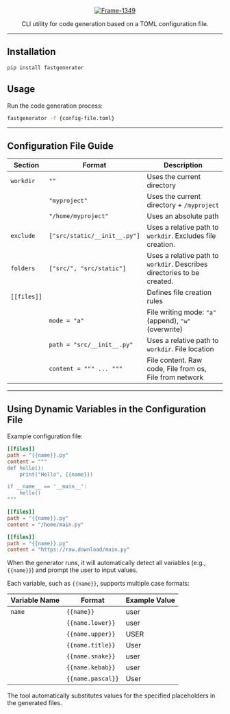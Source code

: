 <p align="center">
  <a href="https://github.com/AlexDemure/fastgenerator">
    <a href="https://ibb.co/23v8Qx04"><img src="https://i.ibb.co/fdk85fVw/Frame-1349.png" alt="Frame-1349" border="0" /></a>
  </a>
</p>

<p align="center">
  CLI utility for code generation based on a TOML configuration file.
</p>

---

## Installation

```sh
pip install fastgenerator
```

## Usage

Run the code generation process:

```sh
fastgenerator -f {config-file.toml}
```

---

## Configuration File Guide

| Section   | Format                      | Description                                                             |
|-----------|-----------------------------|-------------------------------------------------------------------------|
| `workdir` | `""`                        | Uses the current directory                                              |
|           | `"myproject"`                | Uses the current directory + `/myproject`                               |
|           | `"/home/myproject"`          | Uses an absolute path                                                   |
| `exclude` | `["src/static/__init__.py"]` | Uses a relative path to `workdir`. Excludes file creation.              |
| `folders` | `["src/", "src/static"]`     | Uses a relative path to `workdir`. Describes directories to be created. |
| `[[files]]` |                             | Defines file creation rules                                             |
|           | `mode = "a"`                 | File writing mode: `"a"` (append), `"w"` (overwrite)                    |
|           | `path = "src/__init__.py"`   | Uses a relative path to `workdir`. File location                        |
|           | `content = """ ... """`      | File content. Raw code, File from os, File from network                |

---

## Using Dynamic Variables in the Configuration File

Example configuration file:

```toml
[[files]]
path = "{{name}}.py"
content = """
def hello():
    print("Hello", {{name}})

if __name__ == '__main__':
    hello()
"""

[[files]]
path = "{{name}}.py"
content = "/home/main.py"

[[files]]
path = "{{name}}.py"
content = "https://raw.download/main.py"
```

When the generator runs, it will automatically detect all variables (e.g., `{{name}}`) and prompt the user to input values.

Each variable, such as `{{name}}`, supports multiple case formats:

| Variable Name | Format          | Example Value |
|--------------|-----------------|---------------|
| `name`       | `{{name}}`       | user          |
|              | `{{name.lower}}` | user          |
|              | `{{name.upper}}` | USER          |
|              | `{{name.title}}` | User          |
|              | `{{name.snake}}` | user          |
|              | `{{name.kebab}}` | user          |
|              | `{{name.pascal}}`| User          |

The tool automatically substitutes values for the specified placeholders in the generated files.